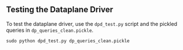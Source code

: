 ## Testing the Dataplane Driver

To test the dataplane driver, use the `dpd_test.py` script and the pickled queries in `dp_queries_clean.pickle`.

```shell
sudo python dpd_test.py dp_queries_clean.pickle
```